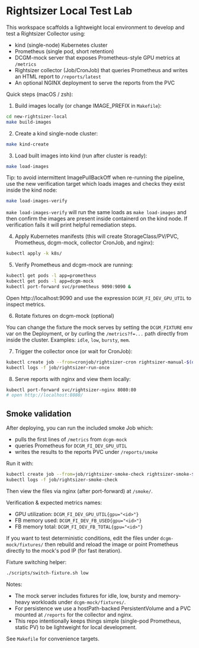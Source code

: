# Rightsizer Local Test Lab

This workspace scaffolds a lightweight local environment to develop and test a Rightsizer Collector using:

- kind (single-node) Kubernetes cluster
- Prometheus (single pod, short retention)
- DCGM-mock server that exposes Prometheus-style GPU metrics at `/metrics`
- Rightsizer collector (Job/CronJob) that queries Prometheus and writes an HTML report to `/reports/latest`
- An optional NGINX deployment to serve the reports from the PVC


Quick steps (macOS / zsh):

1. Build images locally (or change IMAGE_PREFIX in `Makefile`):

```bash
cd new-rightsizer-local
make build-images
```

2. Create a kind single-node cluster:

```bash
make kind-create
```

3. Load built images into kind (run after cluster is ready):

```bash
make load-images
```

Tip: to avoid intermittent ImagePullBackOff when re-running the pipeline, use the new verification target which loads images and checks they exist inside the kind node:

```bash
make load-images-verify
```

`make load-images-verify` will run the same loads as `make load-images` and then confirm the images are present inside containerd on the kind node. If verification fails it will print helpful remediation steps.

4. Apply Kubernetes manifests (this will create StorageClass/PV/PVC, Prometheus, dcgm-mock, collector CronJob, and nginx):

```bash
kubectl apply -k k8s/
```

5. Verify Prometheus and dcgm-mock are running:

```bash
kubectl get pods -l app=prometheus
kubectl get pods -l app=dcgm-mock
kubectl port-forward svc/prometheus 9090:9090 &
```

Open http://localhost:9090 and use the expression `DCGM_FI_DEV_GPU_UTIL` to inspect metrics.

6. Rotate fixtures on dcgm-mock (optional)

You can change the fixture the mock serves by setting the `DCGM_FIXTURE` env var on the Deployment, or by curling the `/metrics?f=...` path directly from inside the cluster. Examples: `idle`, `low`, `bursty`, `mem`.

7. Trigger the collector once (or wait for CronJob):

```bash
kubectl create job --from=cronjob/rightsizer-cron rightsizer-manual-$(date +%s)
kubectl logs -f job/rightsizer-run-once
```

8. Serve reports with nginx and view them locally:

```bash
kubectl port-forward svc/rightsizer-nginx 8080:80
# open http://localhost:8080/
```

Smoke validation
----------------

After deploying, you can run the included smoke Job which:
- pulls the first lines of `/metrics` from `dcgm-mock`
- queries Prometheus for `DCGM_FI_DEV_GPU_UTIL`
- writes the results to the reports PVC under `/reports/smoke`

Run it with:

```bash
kubectl create job --from=job/rightsizer-smoke-check rightsizer-smoke-$(date +%s)
kubectl logs -f job/rightsizer-smoke-check
```

Then view the files via nginx (after port-forward) at `/smoke/`.

Verification & expected metrics names:

- GPU utilization: `DCGM_FI_DEV_GPU_UTIL{gpu="<id>"}`
- FB memory used: `DCGM_FI_DEV_FB_USED{gpu="<id>"}`
- FB memory total: `DCGM_FI_DEV_FB_TOTAL{gpu="<id>"}`

If you want to test deterministic conditions, edit the files under `dcgm-mock/fixtures/` then rebuild and reload the image or point Prometheus directly to the mock's pod IP (for fast iteration).

Fixture switching helper:

```bash
./scripts/switch-fixture.sh low
```



Notes:
- The mock server includes fixtures for idle, low, bursty and memory-heavy workloads under `dcgm-mock/fixtures/`.
- For persistence we use a hostPath-backed PersistentVolume and a PVC mounted at `/reports` for the collector and nginx.
- This repo intentionally keeps things simple (single-pod Prometheus, static PV) to be lightweight for local development.

See `Makefile` for convenience targets.
